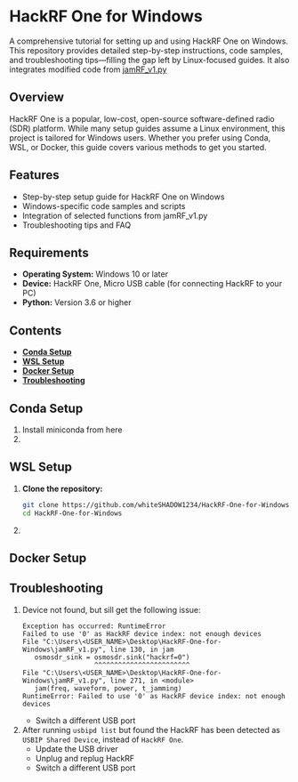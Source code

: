 # HackRF One for Windows
A comprehensive tutorial for setting up and using HackRF One on Windows. This repository provides detailed step-by-step instructions, code samples, and troubleshooting tips—filling the gap left by Linux-focused guides. It also integrates modified code from [jamRF_v1.py](https://github.com/tiiuae/jamrf/blob/master/HackRF/jamRF_v1.py)

## Overview
HackRF One is a popular, low-cost, open-source software-defined radio (SDR) platform. While many setup guides assume a Linux environment, this project is tailored for Windows users. Whether you prefer using Conda, WSL, or Docker, this guide covers various methods to get you started.

## Features
- Step-by-step setup guide for HackRF One on Windows
- Windows-specific code samples and scripts
- Integration of selected functions from jamRF_v1.py
- Troubleshooting tips and FAQ

## Requirements
- **Operating System:** Windows 10 or later
- **Device:** HackRF One, Micro USB cable (for connecting HackRF to your PC)
- **Python:** Version 3.6 or higher

## Contents
- **[Conda Setup](#conda-setup)**
- **[WSL Setup](#wsl-setup)**
- **[Docker Setup](#docker-setup)**
- **[Troubleshooting](#troubleshooting)**

## Conda Setup
1. Install miniconda from here
2. 


## WSL Setup
1. **Clone the repository:**
   ```bash
   git clone https://github.com/whiteSHADOW1234/HackRF-One-for-Windows.git
   cd HackRF-One-for-Windows
   ```
2. 



## Docker Setup



## Troubleshooting
1. Device not found, but sill get the following issue:
   ```
   Exception has occurred: RuntimeError
   Failed to use '0' as HackRF device index: not enough devices
   File "C:\Users\<USER_NAME>\Desktop\HackRF-One-for-Windows\jamRF_v1.py", line 130, in jam
      osmosdr_sink = osmosdr.sink("hackrf=0")
                     ^^^^^^^^^^^^^^^^^^^^^^^^
   File "C:\Users\<USER_NAME>\Desktop\HackRF-One-for-Windows\jamRF_v1.py", line 271, in <module>
      jam(freq, waveform, power, t_jamming)
   RuntimeError: Failed to use '0' as HackRF device index: not enough devices
   ```
   - Switch a different USB port
2. After running `usbipd list` but found the HackRF has been detected as `USBIP Shared Device`, instead of `HackRF One`.
   - Update the USB driver
   - Unplug and replug HackRF
   - Switch a different USB port